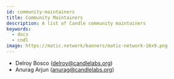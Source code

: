 ```yaml
---
id: community-maintainers
title: Community Maintainers
description: A list of Candle community maintainers
keywords:
  - docs
  - cndl
image: https://matic.network/banners/matic-network-16x9.png
---
```


- Delroy Bosco (delroy@candlelabs.org)
- Anurag Arjun (anurag@candlelabs.org)
